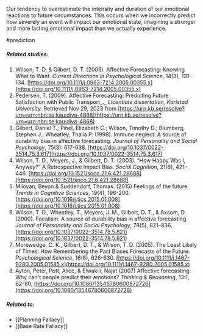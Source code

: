 Our tendency to overestimate the intensity and duration of our emotional reactions to future circumstances. This occurs when we incorrectly predict how severely an event will impact our emotional state, imagining a stronger and more lasting emotional impact than we actually experience.

#prediction 

##### Related studies: 

1. Wilson, T. D. & Gilbert, D. T. (2005). Affective Forecasting: Knowing What to Want. _Current Directions in Psychological Science_, 14(3), 131-134. [https://doi.org/10.1111/j.0963-7214.2005.00355.x](https://doi.org/10.1111/j.0963-7214.2005.00355.x)
2. Pedersen, T. (2009). Affective Forecasting: Predicting Future Satisfaction with Public Transport_._ _Licentiate dissertation, Karlstad University._ Retrieved Nov 29, 2023 from [https://urn.kb.se/resolve?urn=urn:nbn:se:kau:diva-4868](https://urn.kb.se/resolve?urn=urn:nbn:se:kau:diva-4868)
3. Gilbert, Daniel T.; Pinel, Elizabeth C.; Wilson, Timothy D.; Blumberg, Stephen J.; Wheatley, Thalia P. (1998). Immune neglect: A source of durability bias in affective forecasting. _Journal of Personality and Social Psychology_, 75(3): 617-638. [https://doi.org/10.1037/0022-3514.75.3.617](https://doi.org/10.1037/0022-3514.75.3.617)
4. Wilson, T. D., Meyers, J., & Gilbert, D. T. (2003). “How Happy Was I, Anyway?” A Retrospective Impact Bias. _Social Cognition_, 21(6), 421–446. [https://doi.org/10.1521/soco.21.6.421.28688](https://doi.org/10.1521/soco.21.6.421.28688)
5. Miloyan, Beyon & Suddendorf, Thomas. (2015) Feelings of the future. _Trends in Cognitive Sciences_, 19(4), 196-200. [https://doi.org/10.1016/j.tics.2015.01.008](https://doi.org/10.1016/j.tics.2015.01.008)
6. Wilson, T. D., Wheatley, T., Meyers, J. M., Gilbert, D. T., & Axsom, D. (2000). Focalism: A source of durability bias in affective forecasting. _Journal of Personality and Social Psychology_, 78(5), 821–836. [https://doi.org/10.1037/0022-3514.78.5.821](https://doi.org/10.1037/0022-3514.78.5.821)
7. Morewedge, C. K., Gilbert, D. T., & Wilson, T. D. (2005). The Least Likely of Times: How Remembering the Past Biases Forecasts of the Future. _Psychological Science_, 16(8), 626-630. [https://doi.org/10.1111/j.1467-9280.2005.01585.x](https://doi.org/10.1111/j.1467-9280.2005.01585.x)
8. Ayton, Peter, Pott, Alice, & Elwakili, Najat (2007) Affective forecasting: Why can't people predict their emotions? _Thinking & Reasoning_, 13:1, 62-80, [https://doi.org/10.1080/13546780600872726](https://doi.org/10.1080/13546780600872726)

##### Related to:

- [[Planning Fallacy]] 
- [[Base Rate Fallacy]] 
